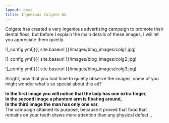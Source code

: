 ```yaml
---
layout: post
title: Ingenious Colgate Ad
---
```


Colgate has  created a very ingenious advertising campaign to promote their dental  floss, but before I explain the main details of these images, I will let  you appreciate them quietly.

![_config.yml]({{ site.baseurl }}/images/blog_images/colg1.jpg)

![_config.yml]({{ site.baseurl }}/images/blog_images/colg2.jpg)

![_config.yml]({{ site.baseurl }}/images/blog_images/colg3.jpg)

Alright, now that you had time to quietly observe the images, some of you might wonder what's so special about this ad?

<b>
In the first image you will notice that the lady has one extra finger, <br>
In the second image a phantom arm is floating around, <br>
In the third image the man has only one ear. <br>
</b>
The  campaign attained its purpose, because it proved that food that remains on your teeth draws more attention than any physical defect...
